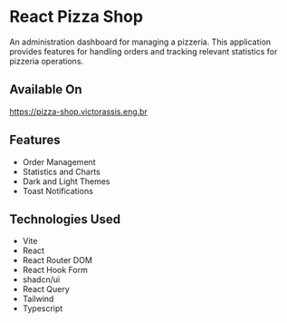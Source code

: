 # React Pizza Shop

An administration dashboard for managing a pizzeria. This application provides features for handling orders and tracking relevant statistics for pizzeria operations.

## Available On

https://pizza-shop.victorassis.eng.br

## Features

* Order Management
* Statistics and Charts
* Dark and Light Themes
* Toast Notifications

## Technologies Used

* Vite
* React
* React Router DOM
* React Hook Form
* shadcn/ui
* React Query
* Tailwind
* Typescript
